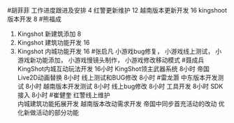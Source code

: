 #胡菲菲 
工作进度跟进及安排   4
红警更新维护  12
越南版本更新开发   16
kingshoot版本开发  8
#熊福成 
1. Kingshot 新建筑添加    8
2. Kingshot 建筑功能开发   16
3. Kingshot 内城功能开发  16
#张启凡 
小游戏bug修复，
小游戏线上测试，
小游戏新功能添加，
小游戏慢镜头制作，
小游戏修改移动模式
#聂成兵 
KingShot内城互动玩法开发          16小时
KingShot领主武器系统                8小时
帝国Live2D动画替换                    8小时
线上测试和BUG修改                    8小时
#雷龙灏 
中东版本开发测试  8小时
越南版本开发测试  8小时
线上bug修改   8小时
工具开发   8小时
SDK接入   8小时
#崔健奎 
红警线上维护  
内城建筑功能拓展开发
越南版本改动需求开发
帝国中同步首充活动的改动
优化新做活动的部分功能
